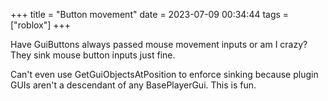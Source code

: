 +++
title = "Button movement"
date = 2023-07-09 00:34:44
tags = ["roblox"]
+++

Have GuiButtons always passed mouse movement inputs or am I crazy? They sink
mouse button inputs just fine.

Can't even use GetGuiObjectsAtPosition to enforce sinking because plugin GUIs
aren't a descendant of any BasePlayerGui. This is fun.
